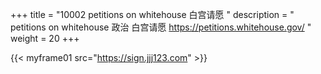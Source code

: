+++
title = "10002 petitions on whitehouse 白宫请愿 "
description = " petitions on whitehouse 政治 白宫请愿 https://petitions.whitehouse.gov/ "
weight = 20
+++


{{< myframe01 src="https://sign.jjj123.com" >}}
